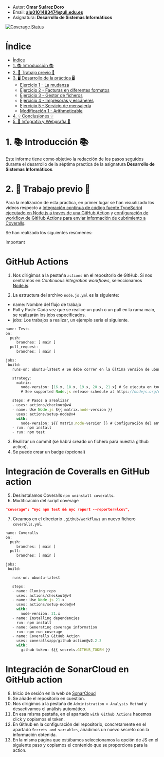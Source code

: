 - Autor: **Omar Suárez Doro** 
- Email: **alu0101483474@ull.edu.es**
- Asignatura: **Desarrollo de Sistemas Informáticos**
  
[![Coverage Status](https://coveralls.io/repos/github/ULL-ESIT-INF-DSI-2324/ull-esit-inf-dsi-23-24-prct06-generics-solid-OmarSuarezDoro/badge.svg?branch=main)](https://coveralls.io/github/ULL-ESIT-INF-DSI-2324/ull-esit-inf-dsi-23-24-prct06-generics-solid-OmarSuarezDoro?branch=main)
# Índice
- [Índice](#índice)
- [1. 📚 Introducción 📚](#1--introducción-)
- [2. 🧠 Trabajo previo 🧠](#2--trabajo-previo-)
- [3. 🖥️ Desarrollo de la práctica 🖥️](#3-️-desarrollo-de-la-práctica-️)
  - [Ejercicio 1 - La mudanza](#ejercicio-1---la-mudanza)
  - [Ejercicio 2 - Facturas en diferentes formatos](#ejercicio-2---facturas-en-diferentes-formatos)
  - [Ejercicio 3 - Gestor de ficheros](#ejercicio-3---gestor-de-ficheros)
  - [Ejercicio 4 - Impresoras y escáneres](#ejercicio-4---impresoras-y-escáneres)
  - [Ejercicio 5 - Servicio de mensajería](#ejercicio-5---servicio-de-mensajería)
  - [Modificación 1 - Arithmeticable](#modificación-1---arithmeticable)
- [4. 💡 Conclusiones 💡](#4--conclusiones-)
- [5. 📘 Infografía y Webgrafía 📘](#5--infografía-y-webgrafía-)

# 1. 📚 Introducción 📚
Este informe tiene como objetivo la redacción de los pasos seguidos durante el desarrollo de la séptima practica de la asignatura **Desarrollo de Sistemas Informáticos**.

# 2. 🧠 Trabajo previo 🧠

Para la realización de esta práctica, en primer lugar se han visualizado los vídeos respecto a [Integración continua de código fuente TypeScript ejecutado en Node.js a través de una GitHub Action](https://drive.google.com/file/d/1hwtPovQlGvthaE7e7yYshC4v8rOtLSw0/view) y [configuración de workflow de GitHub Actions para enviar información de cubrimiento a Coveralls](https://drive.google.com/file/d/1hwtPovQlGvthaE7e7yYshC4v8rOtLSw0/view).

Se han realizado los siguientes resúmenes:

> [!Important]
> # GitHub Actions
> 1. Nos dirigimos a la pestaña `actions` en el repositorio de GitHub. Si nos centramos en *Continuous integration workflows*, seleccionamos [Node.js](https://nodejs.org/en).
> 
> 2. La estructura del archivo `node.js.yml` es la siguiente:
> - name: Nombre del flujo de trabajo
> - Pull y Push: Cada vez que se realice un push o un pull en la rama main, se realizarán los jobs especificados.
> - jobs: Los trabajos a realizar, un ejemplo sería el siguiente.
> ```js
> name: Tests
> on:
>   push:
>      branches: [ main ]
>   pull_request:
>      branches: [ main ]
> 
> jobs:
>  build:
>    runs-on: ubuntu-latest # Se debe correr en la última versión de ubuntu estable
>
>    strategy:
>      matrix:
>        node-version: [16.x, 18.x, 19.x, 20.x, 21.x] # Se ejecuta en todos estornos.
>        # See supported Node.js release schedule at https://nodejs.org/en/about/releases/
>
>    steps: # Pasos a arealizar
>    - uses: actions/checkout@v4
>    - name: Use Node.js ${{ matrix.node-version }}
>      uses: actions/setup-node@v4
>      with:
>        node-version: ${{ matrix.node-version }} # Configuración del entorno.
>    - run: npm install
>    - run: npm test
> ```
> 3. Realizar un commit (se habrá creado un fichero para nuestra github action).
> 4. Se puede crear un badge (opcional)
> # Integración de Coveralls en GitHub action
> 5. Desinstalamos Coveralls `npm uninstall coveralls`.
> 6. Modificación del script coverage
> ```json
> "coverage": "nyc npm test && nyc report --reporter=lcov",
> ```
> 7. Creamos en el directorio `.github/workflows` un nuevo fichero `coveralls.yml`.
>
> ```js
> name: Coveralls
> on:
>   push:
>      branches: [ main ]
>   pull:
>      branches: [ main ]
> 
> jobs:
>  build:
>
>    runs-on: ubuntu-latest
>
>    steps:
>    - name: Cloning repo
>      uses: actions/checkout@v4
>    - name: Use Node.js 21.x
>      uses: actions/setup-node@v4
>      with:
>        node-version: 21.x
>    - name: Installing dependencies
>      run: npm install
>    - name: Generating coverage information
>      run: npm run coverage
>    - name: Coveralls GitHub Action
>      uses: coverallsapp/github-action@v2.2.3
>      with:
>        github-token: ${{ secrets.GITHUB_TOKEN }}
> ```
> 
> # Integración de SonarCloud en GitHub action
> 8. Inicio de sesión en la web de [SonarCloud](https://sonarcloud.io)
> 9. Se añade el repositorio en cuestión.
> 10. Nos dirigimos a la pestaña de `Administration > Analysis Method` y desactivamos el análisis automático.
> 11. En esa misma pestaña, en el apartado `with Github Actions` hacemos click y copiamos el token.
> 12. En Github en la configuración del repositorio, concretamente en el apartado `Secrets and variables`, añadimos un nuevo secreto con la información obtenida.
> 13. En la misma página que estábamos seleccionamos la opción de JS en el siguiente paso y copiamos el contenido que se proporciona para la action.
> 
>